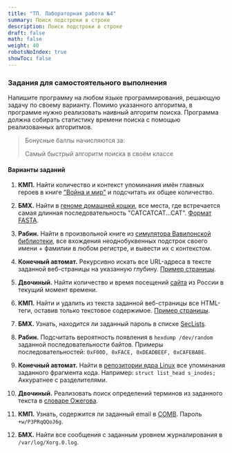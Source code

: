 ```yaml
---
title: "ТП. Лабораторная работа №4"
summary: Поиск подстроки в строке
description: Поиск подстроки в строке
draft: false
math: false
weight: 40
robotsNoIndex: true
showToc: false
---
```

### Задания для самостоятельного выполнения

Напишите программу на любом языке программирования, решающую задачу по своему варианту. Помимо указанного алгоритма, в программе нужно реализовать наивный алгоритм поиска. Программа должна собирать статистику времени поиска с помощью реализованных алгоритмов.

> Бонусные баллы начисляются за:
> 
> Cамый быстрый алгоритм поиска в своём классе


#### Варианты заданий

1. **КМП.** Найти количество и контекст упоминания имён главных героев в книге ["Война и мир"](/tp/war_and_peace.txt) и подсчитать их общее количество.

2. **БМХ.** Найти в [геноме домашней кошки](https://ftp.ensembl.org/pub/release-109/fasta/felis_catus/dna/Felis_catus.Felis_catus_9.0.dna.chromosome.A1.fa.gz), все места, где встречается самая длинная последовательность "CATCATCAT...CAT". [Формат FASTA](https://ru.wikipedia.org/wiki/FASTA).

3. **Рабин.** Найти в произвольной книге из [симулятора Вавилонской библиотеки](https://libraryofbabel.info/random.cgi), все вхождения неоднобуквенных подстрок своего имени + фамилии в любом регистре, и вывести их с контекстом.

4. **Конечный автомат.** Рекурсивно искать все URL-адреса в тексте заданной веб-страницы на указанную глубину. [Пример страницы](https://en.wikipedia.org/wiki/List_of_Hindi_songs_recorded_by_Asha_Bhosle).

5. **Двочиный.** Найти количество и время посещений [сайта](http://www.worldslongestwebsite.com/) из России в текущий момент времени.

6. **КМП.** Найти и удалить из текста заданной веб-страницы все HTML-теги, оставив только текстовое содержимое. [Пример страницы](https://en.wikipedia.org/wiki/List_of_Glagolitic_books).

7. **БМХ.** Узнать, находится ли заданный пароль в списке [SecLists](https://github.com/danielmiessler/SecLists).

8. **Рабин.** Подсчитать вероятность появления в `hexdump /dev/random` заданной последовательности байтов. Примеры последовательностей: `0xF00D, 0xFACE, 0xDEADBEEF, 0xCAFEBABE`.

9. **Конечный автомат.** Найти в [репозитории ядра Linux](https://github.com/torvalds/linux) все упоминания заданного фрагмента кода. Например: `struct list_head s_inodes;` Аккуратнее с разделителями.

10. **Двочиный.** Реализовать поиск определений терминов из заданного текста в [словаре Ожегова](/tp/ozhegov.txt).

11. **КМП.** Узнать, содержится ли заданный email в [COMB](/tp/comb.torrent). Пароль `+w/P3PRqQQoJ6g`.

12. **БМХ.** Найти все сообщения с заданным уровнем журналирования в `/var/log/Xorg.0.log`.
